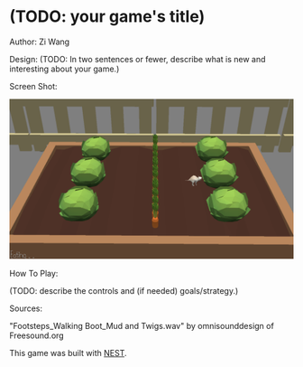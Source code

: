# (TODO: your game's title)

Author: Zi Wang

Design: (TODO: In two sentences or fewer, describe what is new and interesting about your game.)

Screen Shot:

![Screen Shot](screenshot.png)

How To Play:

(TODO: describe the controls and (if needed) goals/strategy.)

Sources: 

"Footsteps_Walking Boot_Mud and Twigs.wav" by omnisounddesign of Freesound.org


This game was built with [NEST](NEST.md).

